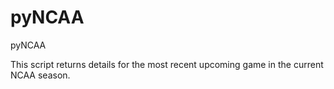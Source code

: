 # pyNCAA
pyNCAA

This script returns details for the most recent upcoming game in the current NCAA season.
